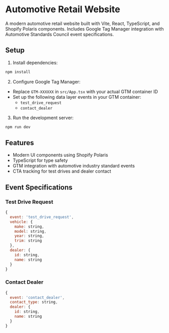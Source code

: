 # Automotive Retail Website

A modern automotive retail website built with Vite, React, TypeScript, and Shopify Polaris components. Includes Google Tag Manager integration with Automotive Standards Council event specifications.

## Setup

1. Install dependencies:

```bash
npm install
```

2. Configure Google Tag Manager:

- Replace `GTM-XXXXXX` in `src/App.tsx` with your actual GTM container ID
- Set up the following data layer events in your GTM container:
  - `test_drive_request`
  - `contact_dealer`

3. Run the development server:

```bash
npm run dev
```

## Features

- Modern UI components using Shopify Polaris
- TypeScript for type safety
- GTM integration with automotive industry standard events
- CTA tracking for test drives and dealer contact

## Event Specifications

### Test Drive Request

```javascript
{
  event: 'test_drive_request',
  vehicle: {
    make: string,
    model: string,
    year: string,
    trim: string
  },
  dealer: {
    id: string,
    name: string
  }
}
```

### Contact Dealer

```javascript
{
  event: 'contact_dealer',
  contact_type: string,
  dealer: {
    id: string,
    name: string
  }
}
```
